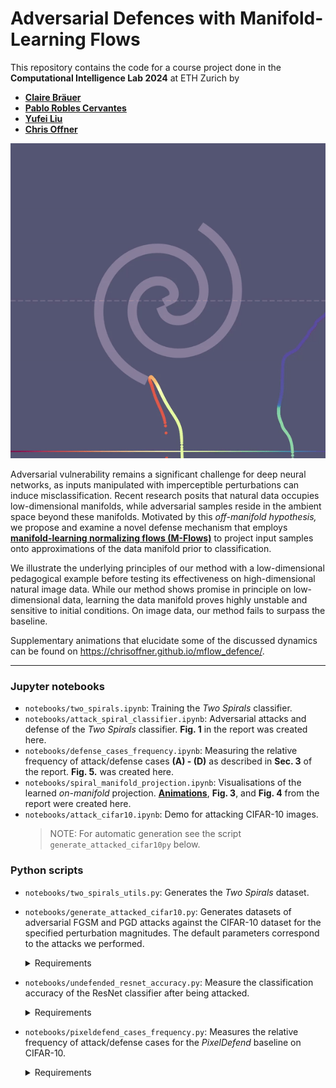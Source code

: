 # Adversarial Defences with Manifold-Learning Flows

This repository contains the code for a course project done in the **Computational Intelligence Lab 2024** at ETH Zurich by
- **[Claire Bräuer](mailto:claireabareuer@gmail.com)**
- **[Pablo Robles Cervantes](mailto:probles@student.ethz.ch)**
- **[Yufei Liu](mailto:yufei.liu@inf.ethz.ch)**
- **[Chris Offner](mailto:chrisoffner@pm.me)**

![](static/videos/readme_anim.gif)

Adversarial vulnerability remains a significant challenge for deep neural networks, as inputs manipulated with imperceptible perturbations can induce misclassification. Recent research posits that natural data occupies low-dimensional manifolds, while adversarial samples reside in the ambient space beyond these manifolds. Motivated by this _off-manifold hypothesis,_ we propose and examine a novel defense mechanism that employs **[manifold-learning normalizing flows (M-Flows)](https://arxiv.org/abs/2003.13913)** to project input samples onto approximations of the data manifold prior to classification.

We illustrate the underlying principles of our method with a low-dimensional pedagogical example before testing its effectiveness on high-dimensional natural image data. While our method shows promise in principle on low-dimensional data, learning the data manifold proves highly unstable and sensitive to initial conditions. On image data, our method fails to surpass the baseline.

Supplementary animations that elucidate some of the discussed dynamics can be found on https://chrisoffner.github.io/mflow_defence/.

---

### Jupyter notebooks

- `notebooks/two_spirals.ipynb`: Training the _Two Spirals_ classifier.
- `notebooks/attack_spiral_classifier.ipynb`: Adversarial attacks and defense of the _Two Spirals_ classifier. **Fig. 1** in the report was created here.
- `notebooks/defense_cases_frequency.ipynb`: Measuring the relative frequency of attack/defense cases **(A) - (D)** as described in **Sec. 3** of the report. **Fig. 5.** was created here.
- `notebooks/spiral_manifold_projection.ipynb`: Visualisations of the learned _on-manifold_ projection. **[Animations](https://chrisoffner.github.io/mflow_defence/)**, **Fig. 3**, and **Fig. 4** from the report were created here.
- `notebooks/attack_cifar10.ipynb`: Demo for attacking CIFAR-10 images.
    > NOTE: For automatic generation see the script `generate_attacked_cifar10py` below.

### Python scripts

- `notebooks/two_spirals_utils.py`: Generates the _Two Spirals_ dataset.
- `notebooks/generate_attacked_cifar10.py`: Generates datasets of adversarial FGSM and PGD attacks against the CIFAR-10 dataset for the specified perturbation magnitudes.  The default parameters correspond to the attacks we performed.  
    <details>
    <summary>Requirements</summary> 

    - Must be run inside `notebooks/`.

    - Trained ResNet-50 classifier checkpoint saved in `models/resnet/resnet50_cifar10.pt` (instructions [here](./models/resnet/README.md)).

    - Attacked datasets generated with `generate_attacked_cifar10.py`.
    </details>
- `notebooks/undefended_resnet_accuracy.py`: Measure the classification accuracy of the ResNet classifier after being attacked. 
    <details>
    <summary>Requirements</summary> 

    - Must be run inside `notebooks/`.

    - Trained ResNet-50 classifier checkpoint saved in `models/resnet/resnet50_cifar10.pt`

    - Attacked datasets generated with `generate_attacked_cifar10.py`.
    </details>

- `notebooks/pixeldefend_cases_frequency.py`: Measures the relative frequency of attack/defense cases for the _PixelDefend_ baseline on CIFAR-10.  
    <details>
    <summary>Requirements</summary> 

    - Must be run inside `notebooks/`.

    - Trained ResNet-50 classifier checkpoint saved in `models/resnet/resnet50_cifar10.pt`.  

    - Attacked datasets generated with `notebooks/generate_attacked_cifar10.py`.  

    - Purified datasets with [PixelDefend](https://github.com/microsoft/PixelDefend) with a defense radius $\epsilon_\text{def} = 16$. For each attack `<attack>` and attack perturbation magnitude `<eps>`, the script expects to find the corresponding purified datasets in `data/cifar10_pixeldefend/` as a tarball named `cifar10_<attack>_atkeps_<eps>_defeps_16.tar.gz`. The tarball should contain the dataset as a single file named `cifar10_<attack>_atkeps_<eps>_defeps_16.pt`.
    </details>